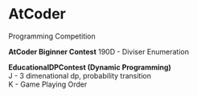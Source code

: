 # AtCoder
Programming Competition

**AtCoder Biginner Contest**
190D - Diviser Enumeration

**EducationalDPContest (Dynamic Programming)**  
J - 3 dimenational dp, probability transition  
K - Game Playing Order
